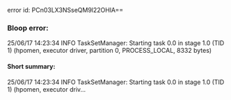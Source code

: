 error id: PCn03LX3NSseQM9l22OHlA==
### Bloop error:

25/06/17 14:23:34 INFO TaskSetManager: Starting task 0.0 in stage 1.0 (TID 1) (hpomen, executor driver, partition 0, PROCESS_LOCAL, 8332 bytes)
#### Short summary: 

25/06/17 14:23:34 INFO TaskSetManager: Starting task 0.0 in stage 1.0 (TID 1) (hpomen, executor driv...